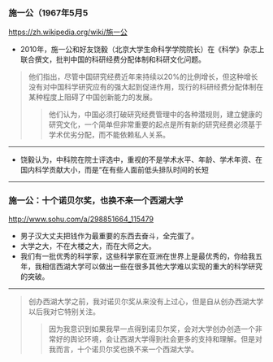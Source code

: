### 施一公（1967年5月5
https://zh.wikipedia.org/wiki/施一公
- 2010年，施一公和好友饶毅（北京大学生命科学学院院长）在《科学》杂志上联合撰文，批判中国的科研经费分配体制和科研文化问题。
>他们指出，尽管中国研究经费近年来持续以20%的比例增长，但这种增长没有对中国科学研究应有的强大起到促进作用，现行的科研经费分配体制在某种程度上阻碍了中国创新能力的发展。
>>他们认为，中国必须打破研究经费管理中的各种潜规则，建立健康的研究文化，一个简单但非常重要的起点是所有新的研究经费必须基于学术优劣分配，而不能依赖私人关系。
---
- 饶毅认为，中科院在院士评选中，重视的不是学术水平、年龄、学术年资、在国内科学贡献大小，而是“在有些人面前低头排队时间的长短
---
### 施一公：十个诺贝尔奖，也换不来一个西湖大学
http://www.sohu.com/a/298851664_115479
- 男子汉大丈夫把钱作为最重要的东西去奋斗，全完蛋了。
- 大学之大，不在大楼之大，而在大师之大。
- 我们有一批优秀的科学家，这些科学家在亚洲在世界上是最优秀的，你给我五年，我相信西湖大学可以做出一些在很多其他大学难以实现的重大的科学研究的突破。
---
>创办西湖大学之前，我对诺贝尔奖从来没有上过心，但是自从创办西湖大学以后我对它特别关注。
>>因为我意识到如果我早一点得到诺贝尔奖，会对大学创办创造一个非常好的舆论环境，会让西湖大学得到社会更多的支持和理解。但是对我而言，十个诺贝尔奖也换不来一个西湖大学。